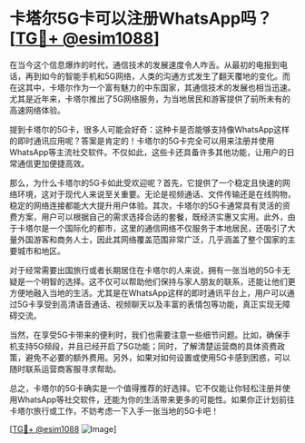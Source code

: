 # 卡塔尔5G卡可以注册WhatsApp吗？[[TG💪+ @esim1088](https://t.me/s/esim1088)]

在当今这个信息爆炸的时代，通信技术的发展速度令人咋舌。从最初的电报到电话，再到如今的智能手机和5G网络，人类的沟通方式发生了翻天覆地的变化。而在这其中，卡塔尔作为一个富有魅力的中东国家，其通信技术的发展也相当迅速。尤其是近年来，卡塔尔推出了5G网络服务，为当地居民和游客提供了前所未有的高速网络体验。

提到卡塔尔的5G卡，很多人可能会好奇：这种卡是否能够支持像WhatsApp这样的即时通讯应用呢？答案是肯定的！卡塔尔的5G卡完全可以用来注册并使用WhatsApp等主流社交软件。不仅如此，这些卡还具备许多其他功能，让用户的日常通信更加便捷高效。

那么，为什么卡塔尔的5G卡如此受欢迎呢？首先，它提供了一个稳定且快速的网络环境，这对于现代人来说至关重要。无论是视频通话、文件传输还是在线购物，稳定的网络连接都能大大提升用户体验。其次，卡塔尔的5G卡通常具有灵活的资费方案，用户可以根据自己的需求选择合适的套餐，既经济实惠又实用。此外，由于卡塔尔是一个国际化的都市，这里的通信网络不仅服务于本地居民，还吸引了大量外国游客和商务人士，因此其网络覆盖范围非常广泛，几乎涵盖了整个国家的主要城市和地区。

对于经常需要出国旅行或者长期居住在卡塔尔的人来说，拥有一张当地的5G卡无疑是一个明智的选择。这不仅可以帮助他们保持与家人朋友的联系，还能让他们更方便地融入当地的生活。尤其是在WhatsApp这样的即时通讯平台上，用户可以通过5G卡享受到高清语音通话、视频聊天以及丰富的表情包等功能，真正实现无障碍交流。

当然，在享受5G卡带来的便利时，我们也需要注意一些细节问题。比如，确保手机支持5G频段，并且已经开启了5G功能；同时，了解清楚运营商的具体资费政策，避免不必要的额外费用。另外，如果对如何设置或使用5G卡感到困惑，可以随时联系运营商客服寻求帮助。

总之，卡塔尔的5G卡确实是一个值得推荐的好选择。它不仅能让你轻松注册并使用WhatsApp等社交软件，还能为你的生活带来更多的可能性。如果你正计划前往卡塔尔旅行或工作，不妨考虑一下入手一张当地的5G卡吧！

[[TG💪+ @esim1088](https://t.me/s/esim1088) ![Image](https://i.postimg.cc/4NQfJmqS/Snipaste-2025-05-13-00-14-12.png)]